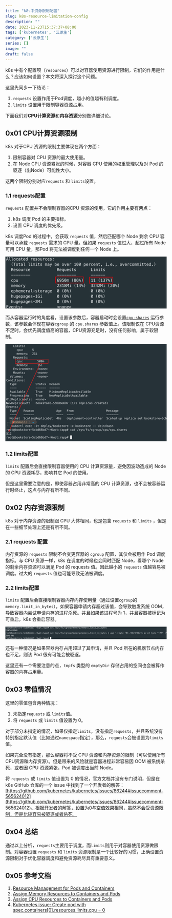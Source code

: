 ```yaml
---
title: "k8s中资源限制配置"
slug: k8s-resource-limitation-config
description: ""
date: 2023-11-23T15:37:37+08:00
tags: ['kubernetes', '云原生']
category: ['云原生']
series: []
image: ""
draft: false
---
```


k8s 中有个配置项（`resources`）可以对容器使用资源进行限制，它们的作用是什么？应该如何设置？本文将深入探讨这个问题。

这里先同步一下结论：

1. `requests` 设置作用于Pod调度，越小的值越有利调度。
2. `limits` 设置用于限制容器资源占用。

下面我们对**CPU计算资源**和**内存资源**分别做详细讨论。

## 0x01 CPU计算资源限制

k8s 对于CPU 资源的限制主要体现在两个方面：

1. 限制容器对 CPU 资源的最大使用量。
2. 在 Node CPU 资源紧张的时候，对容器 CPU 使用的权重管理以及对 Pod 的驱逐（出Node）可能性大小。

这两个限制分别对应`requests` 和 `limits`设置。

### 1.1 requests配置

`requests` 配置并不会限制容器的CPU 资源的使用，它的作用主要有两点：

1. k8s 调度 Pod 的主要指标。
2. 设置 CPU 调度的优先级。

k8s 调度Pod 的过程中，会获取 `requests` 值，然后匹配哪个 Node 剩余 CPU 容量可以承载 `requests` 需求的 CPU 量。但如果 `requests` 值过大，超过所有 Node 可用 CPU 量，那Pod 将无法被调度到任何一个 Node 上。

![Node已经分配的资源](./k8s-resource-limitation-config/01-node-allocated-resources.png)

而从容器运行时的角度看，设置该参数后，容器启动时会设置[`cpu-shares`](https://docs.docker.com/config/containers/resource_constraints/#configure-the-default-cfs-scheduler) 运行参数，该参数会体现在容器`cgroup` 的 `cpu.shares` 参数值上。该限制仅在 CPU资源不足时，会优先调度值高的容器，CPU资源充足时，没有任何影响，属于软限制。

![容器中查看 cpu.shares 值](./k8s-resource-limitation-config/02-container-cgroup-cpu.shares.png)

### 1.2 limits配置

`limits` 配置后会直接限制容器使用的 CPU 计算资源量，避免因波动造成的 Node 的 CPU 资源耗尽，影响其它 Pod 的使用。

但是这里需要注意的是，即使容器占用非常高的 CPU 计算资源，也不会被容器运行时终止，这点与内存有所不同。

## 0x02 内存资源限制

k8s 对于内存资源的限制跟 CPU 大体相同，也是包含 `requests` 和 `limits` ，但是在一些细节处理上还是有所不同。

### 2.1 requests 配置

内存资源的 `requests` 限制不会变更容器的 `cgroup` 配置，其仅会被用作 Pod 调度指标。与 CPU 资源一样，k8s 在调度的时候也会同时匹配 Node，看哪个 Node 的剩余内存资源可以满足 Pod 的 requests 值。因此越小的 `requests` 值越容易被调度。过大的 `requests` 值也可能导致无法被调度。

### 2.2 limits配置

`limits` 配置后会直接限制容器内存内存使用量（通过设置`cgroup`的`memory.limit_in_bytes`），如果容器申请内存超过该值，会导致触发系统 OOM，导致容器内尝试申请内存的进程杀死。并且如果该进程号为 1，并且容器被标记为可重启，k8s 会重启容器。

![查看容器 cgroup 内存限制配置](./k8s-resource-limitation-config/03-container-cgroup-memory-limit.png)

还有一种情况是如果容器内存占用超过了其申请，并且 Pod 所在的机器节点内存也不足，则该 Pod 很有可能会被驱逐。

这里还有一个需要注意的点，`tmpfs` 类型的 `emptyDir` 存储占用的空间也会被算作容器的内存占用量。

## 0x03 零值情况

这里的零值包含两种情况：

1. 未指定`requests` 或 `limits`值。
2. 将 `requests` 或 `limits` 值设置为 0。

对于部分未指定的情况，如果仅指定`limits`，没有指定`requests`，并且系统没有特别指定默认值（比如通过`namespace`指定），那么，`requests`会被设置为`limits`值。

如果完全没有指定，那么容器将不受 CPU 资源和内存资源的限制（可以使用所有CPU资源和内存资源）。但是带来的风险就是容器进程非常容易因 OOM 被系统杀死，或者因 CPU 资源紧张，Pod 被调度出当前 Node。

将 `requests` 或 `limits` 值设置为 0 的情况，官方文档并没有专门说明，但是在 k8s GitHub 仓库的一个 issue 中找到了一个开发者的解答：[https://github.com/kubernetes/kubernetes/issues/86244#issuecomment-565624012](https://github.com/kubernetes/kubernetes/issues/86244#issuecomment-565624012)。根据开发者的解答，设置为0与空值效果相同，虽然不会受资源限制，但是比较容易被驱逐或者杀死。

## 0x04 总结

通过以上分析，`requests`主要用于调度，而`limits`则用于对容器使用资源做限制。对容器设置 `requests` 和 `limits` 资源限制是一个比较好的习惯，正确设置资源限制对于优化容器调度和避免资源耗尽具有重要意义。

## 0x05 参考文档

1. [Resource Management for Pods and Containers](https://kubernetes.io/docs/concepts/configuration/manage-resources-containers/)
2. [Assign Memory Resources to Containers and Pods](https://kubernetes.io/docs/tasks/configure-pod-container/assign-memory-resource/)
3. [Assign CPU Resources to Containers and Pods](https://kubernetes.io/docs/tasks/configure-pod-container/assign-cpu-resource/)
4. [Kubernetes issue: Create pod with spec.containers[0].resources.limits.cpu = 0](https://github.com/kubernetes/kubernetes/issues/86244#issuecomment-565624012)
